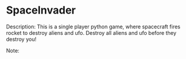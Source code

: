 # SpaceInvader

Description: This is a single player python game, where spacecraft fires rocket to destroy aliens and ufo. Destroy all aliens and ufo before they destroy you!

Note: 
